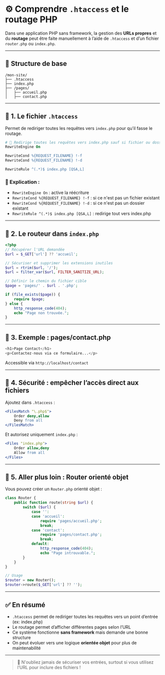 # ⚙️ Comprendre `.htaccess` et le routage PHP

Dans une application PHP sans framework, la gestion des **URLs propres** et du **routage** peut être faite manuellement à l’aide de `.htaccess` et d’un fichier `router.php` ou `index.php`.

---

## 📁 Structure de base

```
/mon-site/
├── .htaccess
├── index.php
├── /pages/
│   ├── accueil.php
│   ├── contact.php
```

---

## 🧩 1. Le fichier `.htaccess`

Permet de rediriger toutes les requêtes vers `index.php` pour qu’il fasse le routage.

```apache
# 🔄 Redirige toutes les requêtes vers index.php sauf si fichier ou dossier existe
RewriteEngine On

RewriteCond %{REQUEST_FILENAME} !-f
RewriteCond %{REQUEST_FILENAME} !-d

RewriteRule ^(.*)$ index.php [QSA,L]
```

### 📌 Explication :

- `RewriteEngine On` : active la réécriture
- `RewriteCond %{REQUEST_FILENAME} !-f` : si ce n'est pas un fichier existant
- `RewriteCond %{REQUEST_FILENAME} !-d` : si ce n'est pas un dossier existant
- `RewriteRule ^(.*)$ index.php [QSA,L]` : redirige tout vers index.php

---

## 🧭 2. Le routeur dans `index.php`

```php
<?php
// Récupérer l'URL demandée
$url = $_GET['url'] ?? 'accueil';

// Sécuriser et supprimer les extensions inutiles
$url = rtrim($url, '/');
$url = filter_var($url, FILTER_SANITIZE_URL);

// Définir le chemin du fichier cible
$page = 'pages/' . $url . '.php';

if (file_exists($page)) {
    require $page;
} else {
    http_response_code(404);
    echo "Page non trouvée.";
}
```

---

## 🧱 3. Exemple : pages/contact.php

```php
<h1>Page Contact</h1>
<p>Contactez-nous via ce formulaire...</p>
```

Accessible via `http://localhost/contact`

---

## 🔐 4. Sécurité : empêcher l’accès direct aux fichiers

Ajoutez dans `.htaccess` :

```apache
<FilesMatch "\.php$">
    Order deny,allow
    Deny from all
</FilesMatch>
```

Et autorisez uniquement `index.php` :

```apache
<Files "index.php">
    Order allow,deny
    Allow from all
</Files>
```

---

## 🚀 5. Aller plus loin : Router orienté objet

Vous pouvez créer un `Router.php` orienté objet :

```php
class Router {
    public function route(string $url) {
        switch ($url) {
            case '':
            case 'accueil':
                require 'pages/accueil.php';
                break;
            case 'contact':
                require 'pages/contact.php';
                break;
            default:
                http_response_code(404);
                echo "Page introuvable.";
        }
    }
}

// Usage
$router = new Router();
$router->route($_GET['url'] ?? '');
```

---

## ✅ En résumé

- `.htaccess` permet de rediriger toutes les requêtes vers un point d’entrée (ex: index.php)
- Le routage permet d’afficher différentes pages selon l’URL
- Ce système fonctionne **sans framework** mais demande une bonne structure
- On peut évoluer vers une logique **orientée objet** pour plus de maintenabilité

---

> 🔐 N'oubliez jamais de sécuriser vos entrées, surtout si vous utilisez l’URL pour inclure des fichiers !
